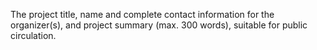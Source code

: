 The project title, name and complete contact information for the organizer(s), and project summary (max. 300 words), suitable for public circulation.
